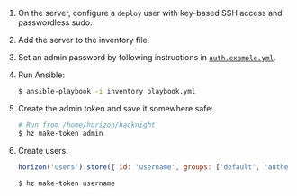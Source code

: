 1. On the server, configure a `deploy` user with key-based SSH access and passwordless sudo.
1. Add the server to the inventory file.
1. Set an admin password by following instructions in [`auth.example.yml`](auth.example.yml).
1. Run Ansible:

    ```sh
    $ ansible-playbook -i inventory playbook.yml
    ```

1. Create the admin token and save it somewhere safe:

    ```sh
    # Run from /home/horizon/hacknight
    $ hz make-token admin
    ```

1. Create users:

    ```js
    horizon('users').store({ id: 'username', groups: ['default', 'authenticated'] });
    ```

    ```sh
    $ hz make-token username
    ```

